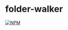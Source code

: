 # folder-walker
[![NPM](https://nodei.co/npm/folder-walker.png)](https://nodei.co/npm/folder-walker/)
